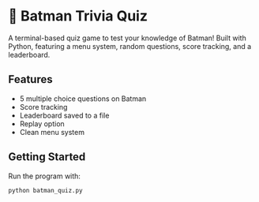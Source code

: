 # 🦇 Batman Trivia Quiz

A terminal-based quiz game to test your knowledge of Batman! Built with Python, featuring a menu system, random questions, score tracking, and a leaderboard.

## Features
- 5 multiple choice questions on Batman
- Score tracking
- Leaderboard saved to a file
- Replay option
- Clean menu system

## Getting Started
Run the program with:

```bash
python batman_quiz.py
